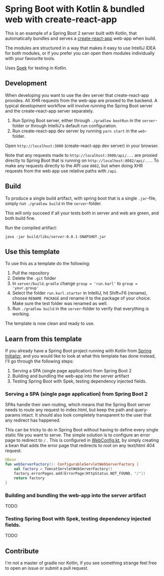 # Spring Boot with Kotlin & bundled web with create-react-app

This is an example of a Spring Boot 2 server built with Kotlin, that automatically bundles and serves a [create-react-app](https://github.com/facebook/create-react-app) web-app when build.

The modules are structured in a way that makes it easy to use IntelliJ IDEA for both modules, or if you prefer you can open them modules individually with your favourite tools.

Uses [Spek](http://spekframework.org/) for testing in Kotlin.

## Development

When developing you want to use the dev server that create-react-app provides. All XHR requests from the web-app are proxied to the backend. A typical development workflow will involve running the Spring Boot server and the create-react-app server separately.

1. Run Spring Boot server, either through `./gradlew bootRun` in the `server`-folder or through IntelliJ's default run configuration.
2. Run create-react-app dev server by running `yarn start` in the `web`-folder.

Open `http://localhost:3000` (create-react-app dev server) in your browser.

Note that any requests made to `http://localhost:3000/api/...` are proxied directly to Spring Boot that is running on `http://localhost:8082/api/...`. To make any requests directly to the API use `8082`, but when doing XHR requests from the web app use relative paths with `/api`.

## Build

To produce a single build artifact, with spring boot that is a single `.jar`-file, simply run `./gradlew build` in the `server`-folder.

This will only succeed if all your tests both in server and web are green, and both build fine.

Run the compiled artifact:

`java -jar build/libs/server-0.0.1-SNAPSHOT.jar`

## Use this template

To use this as a template do the following:

1. Pull the repository
2. Delete the `.git` folder
3. In `server/build.gradle` change `group = 'run.karl'` to `group = 'your.group'`
4. Select the folder `run.karl.starter` in IntelliJ, hit Shift+F6 (rename), choose `RENAME PACKAGE` and rename it to the package of your choice.
    Make sure the test folder was renamed as well.
5. Run `./gradlew build` in the `server`-folder to verify that everything is working.

The template is now clean and ready to use.

## Learn from this template

If you already have a Spring Boot project running with Kotlin from [Spring Initializr](https://start.spring.io/), and you would like to look at what this template has done instead, I'll go through the following steps:

1. Serving a SPA (single page application) from Spring Boot 2
2. Building and bundling the web-app into the server artifact
3. Testing Spring Boot with Spek, testing dependency injected fields.

### Serving a SPA (single page application) from Spring Boot 2
SPAs handle their own routing, which means that the Spring Boot server needs to route any request to index.html, but keep the path and query-params intact. It should also look completely transparent to the user that any redirect has happened.

This can be tricky to do in Spring Boot without having to define every single static file you want to serve. The simple solution is to configure an error page to redirect to `/` . This is configured in [WebConfig.kt](https://github.com/karl-run/spring-boot-kotlin-cra/blob/master/server/src/main/kotlin/run/karl/starter/WebConfig.kt#L14-L19), by simply creating a bean that adds the error page that redirects to root on any text/html 404 request.

```kotlin
@Bean
fun webServerFactory(): ConfigurableServletWebServerFactory {
    val factory = TomcatServletWebServerFactory()
    factory.errorPages.add(ErrorPage(HttpStatus.NOT_FOUND, "/"))
    return factory
}
```

### Building and bundling the web-app into the server artifact
TODO

### Testing Spring Boot with Spek, testing dependency injected fields.
TODO

## Contribute

I'm not a master of gradle nor Kotlin, if you see something strange feel free to open an issue or submit a pull request.